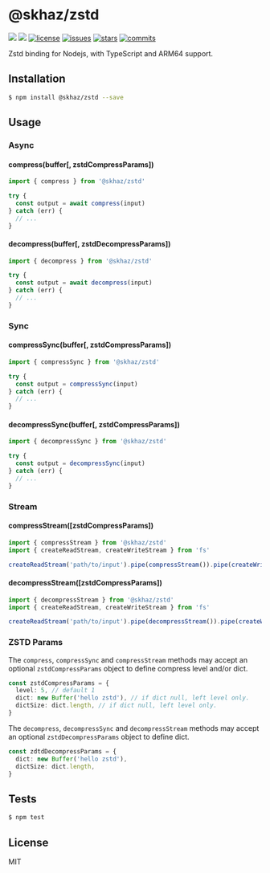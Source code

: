 # @skhaz/zstd

[![][npm-version]][npm-url] [![][npm-downloads]][npm-url] [![license][license-img]][license-url] [![issues][issues-img]][issues-url] [![stars][stars-img]][stars-url] [![commits][commits-img]][commits-url]

Zstd binding for Nodejs, with TypeScript and ARM64 support.

## Installation

```sh
$ npm install @skhaz/zstd --save
```

## Usage

### Async

#### compress(buffer[, zstdCompressParams])

```ts
import { compress } from '@skhaz/zstd'

try {
  const output = await compress(input)
} catch (err) {
  // ...
}
```

#### decompress(buffer[, zstdDecompressParams])

```ts
import { decompress } from '@skhaz/zstd'

try {
  const output = await decompress(input)
} catch (err) {
  // ...
}
```

### Sync

#### compressSync(buffer[, zstdCompressParams])

```ts
import { compressSync } from '@skhaz/zstd'

try {
  const output = compressSync(input)
} catch (err) {
  // ...
}
```

#### decompressSync(buffer[, zstdCompressParams])

```ts
import { decompressSync } from '@skhaz/zstd'

try {
  const output = decompressSync(input)
} catch (err) {
  // ...
}
```

### Stream

#### compressStream([zstdCompressParams])

```ts
import { compressStream } from '@skhaz/zstd'
import { createReadStream, createWriteStream } from 'fs'

createReadStream('path/to/input').pipe(compressStream()).pipe(createWriteStream('path/to/output'))
```

#### decompressStream([zstdCompressParams])

```ts
import { decompressStream } from '@skhaz/zstd'
import { createReadStream, createWriteStream } from 'fs'

createReadStream('path/to/input').pipe(decompressStream()).pipe(createWriteStream('path/to/output'))
```

### ZSTD Params

The `compress`, `compressSync` and `compressStream` methods may accept an optional `zstdCompressParams` object to define compress level and/or dict.

```ts
const zstdCompressParams = {
  level: 5, // default 1
  dict: new Buffer('hello zstd'), // if dict null, left level only.
  dictSize: dict.length, // if dict null, left level only.
}
```

The `decompress`, `decompressSync` and `decompressStream` methods may accept an optional `zstdDecompressParams` object to define dict.

```ts
const zdtdDecompressParams = {
  dict: new Buffer('hello zstd'),
  dictSize: dict.length,
}
```

## Tests

```sh
$ npm test
```

## License

MIT

[npm-version]: https://img.shields.io/npm/v/@skhaz/zstd.svg?style=flat-square
[npm-downloads]: https://img.shields.io/npm/dm/@skhaz/zstd.svg?style=flat-square
[npm-url]: https://www.npmjs.org/package/@skhaz/zstd
[license-img]: https://img.shields.io/github/license/skhaz/zstd?style=flat-square
[license-url]: LICENSE
[issues-img]: https://img.shields.io/github/issues/skhaz/zstd?style=flat-square
[issues-url]: https://github.com/skhaz/zstd/issues
[stars-img]: https://img.shields.io/github/stars/skhaz/zstd?style=flat-square
[stars-url]: https://github.com/skhaz/zstd/stargazers
[commits-img]: https://img.shields.io/github/last-commit/skhaz/zstd?style=flat-square
[commits-url]: https://github.com/skhaz/zstd/commits/master
